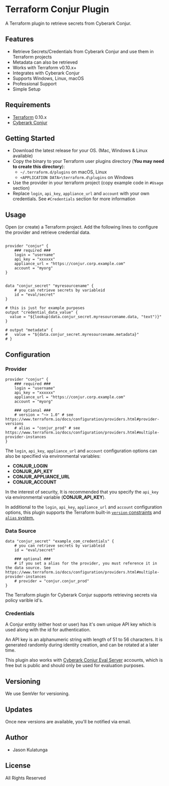 # Terraform Conjur Plugin

A Terraform plugin to retrieve secrets from Cyberark Conjur.

## Features

- Retrieve Secrets/Credentials from Cyberark Conjur and use them in Terraform projects
- Metadata can also be retrieved
- Works with Terraform v0.10.x+
- Integrates with Cyberark Conjur
- Supports Windows, Linux, macOS
- Professional Support
- Simple Setup

## Requirements

- [Terraform](https://www.terraform.io/downloads.html) 0.10.x
- [Cyberark Conjur](https://www.conjur.org/)


## Getting Started

- Download the latest release for your OS. (Mac, Windows & Linux available)
- Copy the binary to your Terraform user plugins directory (**You may need to create this directory**):
    - `~/.terraform.d/plugins` on macOS, Linux
    - `<APPLICATION DATA>\terraform.d\plugins` on Windows
- Use the provider in your terraform project (copy example code in `#Usage` section)
- Replace `login`, `api_key`, `appliance_url` and `account`  with your own credentials. See `#Credentials` section for more information

## Usage

Open (or create) a Terraform project. Add the following lines to configure the provider and retrieve credential data.

```hcl

provider "conjur" {
    ### required ###
    login = "username"
    api_key = "xxxxxx"
    appliance_url = "https://conjur.corp.example.com"
    account = "myorg"
}


data "conjur_secret" "myresourcename" {
    # you can retrieve secrets by variableid
    id = "eval/secret"
}

# this is just for example purposes
output "credential_data_value" {
  value = "${lookup(data.conjur_secret.myresourcename.data, "text")}"
}

# output "metadata" {
#   value = "${data.conjur_secret.myresourcename.metadata}"
# }
```

## Configuration

### Provider

```hcl
provider "conjur" {
    ### required ###
    login = "username"
    api_key = "xxxxxx"
    appliance_url = "https://conjur.corp.example.com"
    account = "myorg"

    ### optional ###
    # version = "~> 1.0" # see https://www.terraform.io/docs/configuration/providers.html#provider-versions
    # alias = "conjur_prod" # see https://www.terraform.io/docs/configuration/providers.html#multiple-provider-instances
}
```

The `login`, `api_key`, `appliance_url` and `account` configuration options can also be specified via environmental variables:

- **CONJUR_LOGIN**
- **CONJUR_API_KEY**
- **CONJUR_APPLIANCE_URL**
- **CONJUR_ACCOUNT**

In the interest of security, It is recommended that you specify the `api_key` via environmental variable (**CONJUR_API_KEY**).

In additional to the  `login`, `api_key`, `appliance_url` and `account` configuration options, this plugin supports the Terraform built-in
[`version` constraints](https://www.terraform.io/docs/configuration/providers.html#provider-versions) and [`alias` system.](https://www.terraform.io/docs/configuration/providers.html#multiple-provider-instances)

### Data Source

```hcl
data "conjur_secret" "example_com_credentials" {
    # you can retrieve secrets by variableid
    id = "eval/secret"

    ### optional ###
    # if you set a alias for the provider, you must reference it in the data source. See https://www.terraform.io/docs/configuration/providers.html#multiple-provider-instances
    # provider = "conjur.conjur_prod"
}
```

The Terraform plugin for Cyberark Conjur supports retrieving secrets via policy varible id's.


### Credentials

A Conjur entity (either host or user) has it's own unique API key which is used along with the id for authentication.

An API key is an alphanumeric string with length of 51 to 56 characters. It is generated randomly during identity creation, and can be rotated at a later time.

This plugin also works with [Cyberark Conjur Eval Server](https://www.conjur.org/get-started/try-conjur.html) accounts,
which is free but is public and should only be used for evaluation purposes.

## Versioning
We use SemVer for versioning.

## Updates
Once new versions are available, you'll be notified via email.

## Author
- Jason Kulatunga

## License
All Rights Reserved
